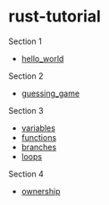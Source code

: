# rust-tutorial

Section 1
- [hello_world](hello_world)

Section 2
- [guessing_game](guessing_game)

Section 3
- [variables](variables)
- [functions](functions)
- [branches](branches)
- [loops](loops)

Section 4
- [ownership](ownership)
